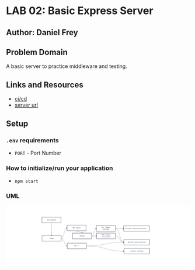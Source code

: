 # LAB 02: Basic Express Server

## Author: Daniel Frey

## Problem Domain

A basic server to practice middleware and testing.

## Links and Resources

- [ci/cd](https://github.com/DSFrey/basic-express-server/actions)
- [server url]()

## Setup

### `.env` requirements

- `PORT` - Port Number

### How to initialize/run your application

- `npm start`

### UML

![Basic Express Server UML](basic-express-server.png)
